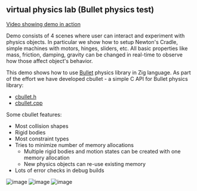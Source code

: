 ## virtual physics lab (Bullet physics test)

[Video showing demo in action](https://youtu.be/9Ri6xS2-9k8)

Demo consists of 4 scenes where user can interact and experiment with physics objects. In particular we show how to setup Newton's Cradle, simple machines with motors, hinges, sliders, etc. All basic properties like mass, friction, damping, gravity can be changed in real-time to observe how those affect object's behavior.

This demo shows how to use [Bullet](https://github.com/bulletphysics/bullet3) physics library in Zig language. As part of the effort we have developed cbullet - a simple C API for Bullet physics library:

* [cbullet.h](https://github.com/michal-z/zig-gamedev/blob/main/external/src/cbullet.h)
* [cbullet.cpp](https://github.com/michal-z/zig-gamedev/blob/main/external/src/cbullet.cpp)

Some cbullet features:
* Most collision shapes
* Rigid bodies
* Most constraint types
* Tries to minimize number of memory allocations
  * Multiple rigid bodies and motion states can be created with one memory allocation
  * New physics objects can re-use existing memory
* Lots of error checks in debug builds

![image](screenshot1.png)
![image](screenshot2.png)
![image](screenshot3.png)
